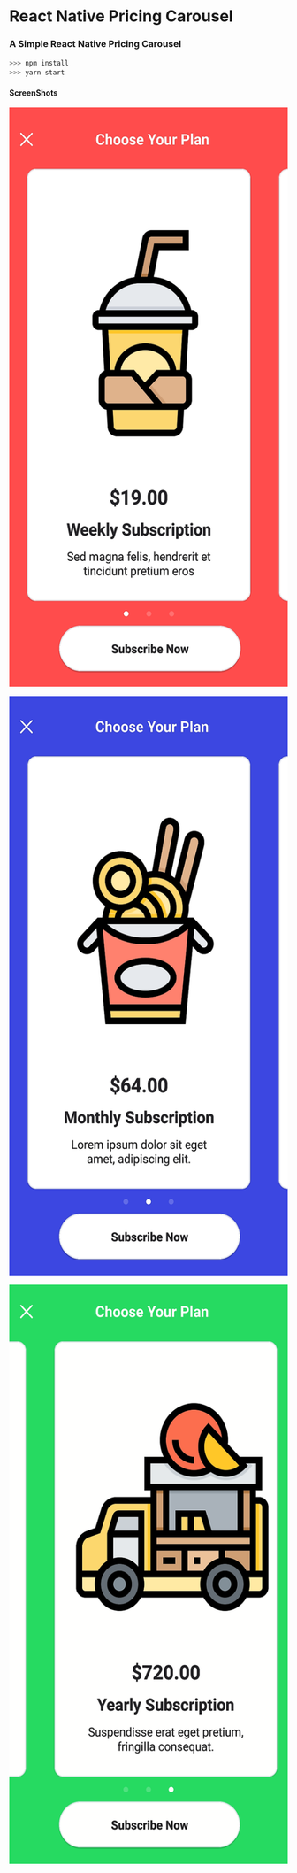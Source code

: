 # React Native Pricing Carousel
### A Simple React Native Pricing Carousel

```javascript
>>> npm install
>>> yarn start
```

#### ScreenShots

<p align="center">
  <img width="538" height="1047" src="https://github.com/InSertCod3/React_Native_Pricing_Carousel/blob/master/screenshots/Screenshot_0.png">
</p>
<p align="center">
  <img width="538" height="1047" src="https://github.com/InSertCod3/React_Native_Pricing_Carousel/blob/master/screenshots/Screenshot_1.png">
</p>
<p align="center">
  <img width="538" height="1047" src="https://github.com/InSertCod3/React_Native_Pricing_Carousel/blob/master/screenshots/Screenshot_2.png">
</p>
